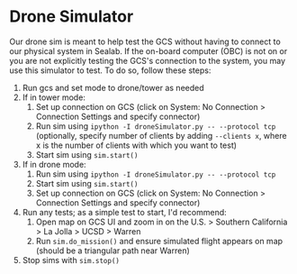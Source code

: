 # Drone Simulator

Our drone sim is meant to help test the GCS without having to connect to our physical system in Sealab. If the on-board computer (OBC) is not on or you are not explicitly testing the GCS's connection to the system, you may use this simulator to test. To do so, follow these steps:

1. Run gcs and set mode to drone/tower as needed
2. If in tower mode:
	1. Set up connection on GCS (click on System: No Connection > Connection Settings and specify connector)
	2. Run sim using `ipython -I droneSimulator.py -- --protocol tcp` (optionally, specify number of clients by adding `--clients x`, where x is the number of clients with which you want to test)
	3. Start sim using `sim.start()`
3. If in drone mode:
	1. Run sim using `ipython -I droneSimulator.py -- --protocol tcp`
	2. Start sim using `sim.start()`
	3. Set up connection on GCS (click on System: No Connection > Connection Settings and specify connector)
4. Run any tests; as a simple test to start, I'd recommend:
	1. Open map on GCS UI and zoom in on the U.S. > Southern California > La Jolla > UCSD > Warren
	2. Run `sim.do_mission()` and ensure simulated flight appears on map (should be a triangular path near Warren)
5. Stop sims with `sim.stop()`
